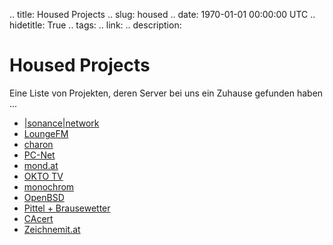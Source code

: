 .. title: Housed Projects
.. slug: housed
.. date: 1970-01-01 00:00:00 UTC
.. hidetitle: True
.. tags:
.. link:
.. description:

# Housed Projects

Eine Liste von Projekten, deren Server bei uns ein Zuhause gefunden haben ...

- [|sonance|network](http://www.sonance.net/)
- [LoungeFM](http://www.loungefm.at/)
- [charon](http://www.charon.at/)
- [PC-Net](http://www.pc-net.at/)
- [mond.at](http://www.mond.at/)
- [OKTO TV](http://www.okto.tv/)
- [monochrom](http://www.monochrom.at/)
- [OpenBSD](http://www.at.openbsd.org/)
- [Pittel + Brausewetter](http://www.pittel.at/)
- [CAcert](http://www.cacert.org/)
- [Zeichnemit.at](http://www.zeichnemit.at/)
